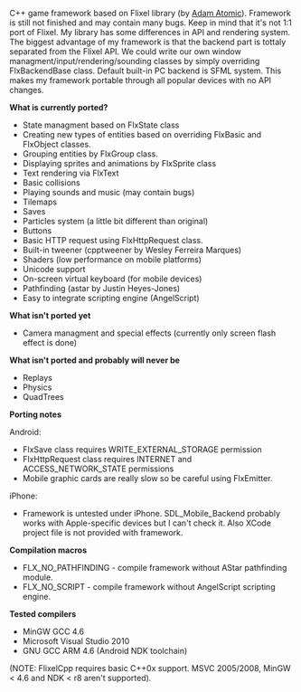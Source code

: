 C++ game framework based on Flixel library (by [Adam Atomic](http://flixel.org/index.html)). Framework is still not finished and may contain many bugs. Keep in mind that it's not 1:1 port of Flixel. My library has some differences in API and rendering system. The biggest advantage of my framework is that the backend part is tottaly separated from the Flixel API. We could write our own window managment/input/rendering/sounding classes by simply overriding FlxBackendBase class. Default built-in PC backend is SFML system. This makes my framework portable through all popular devices with no API changes.

**What is currently ported?**
- State managment based on FlxState class
- Creating new types of entities based on overriding FlxBasic and FlxObject classes.
- Grouping entities by FlxGroup class.
- Displaying sprites and animations by FlxSprite class
- Text rendering via FlxText
- Basic collisions
- Playing sounds and music (may contain bugs)
- Tilemaps
- Saves
- Particles system (a little bit different than original)
- Buttons
- Basic HTTP request using FlxHttpRequest class.
- Built-in tweener (cpptweener by Wesley Ferreira Marques)
- Shaders (low performance on mobile platforms)
- Unicode support
- On-screen virtual keyboard (for mobile devices)
- Pathfinding (astar by Justin Heyes-Jones)
- Easy to integrate scripting engine (AngelScript)

**What isn't ported yet**
- Camera managment and special effects (currently only screen flash effect is done) 

**What isn't ported and probably will never be**
- Replays
- Physics
- QuadTrees


**Porting notes**

Android:
- FlxSave class requires WRITE_EXTERNAL_STORAGE permission
- FlxHttpRequest class requires INTERNET and ACCESS_NETWORK_STATE permissions
- Mobile graphic cards are really slow so be careful using FlxEmitter.

iPhone:
- Framework is untested under iPhone. SDL_Mobile_Backend probably works with Apple-specific devices but I can't check it.
Also XCode project file is not provided with framework.


**Compilation macros**
+ FLX_NO_PATHFINDING - compile framework without AStar pathfinding module.
+ FLX_NO_SCRIPT - compile framework without AngelScript scripting engine.


**Tested compilers**
- MinGW GCC 4.6
- Microsoft Visual Studio 2010
- GNU GCC ARM 4.6 (Android NDK toolchain)

(NOTE: FlixelCpp requires basic C++0x support. MSVC 2005/2008, MinGW < 4.6 and NDK < r8 aren't supported).
